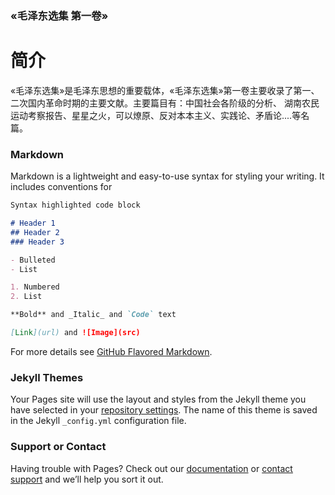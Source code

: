 
### &laquo;毛泽东选集&nbsp;第一卷&raquo;
# 简介

&laquo;毛泽东选集&raquo;是毛泽东思想的重要载体，&laquo;毛泽东选集&raquo;第一卷主要收录了第一、二次国内革命时期的主要文献。主要篇目有：中国社会各阶级的分析、 湖南农民运动考察报告、星星之火，可以燎原、反对本本主义、实践论、矛盾论....等名篇。

### Markdown

Markdown is a lightweight and easy-to-use syntax for styling your writing. It includes conventions for

```markdown
Syntax highlighted code block

# Header 1
## Header 2
### Header 3

- Bulleted
- List

1. Numbered
2. List

**Bold** and _Italic_ and `Code` text

[Link](url) and ![Image](src)
```

For more details see [GitHub Flavored Markdown](https://guides.github.com/features/mastering-markdown/).

### Jekyll Themes

Your Pages site will use the layout and styles from the Jekyll theme you have selected in your [repository settings](https://github.com/liuyy16/liuyy16.github.io/settings). The name of this theme is saved in the Jekyll `_config.yml` configuration file.

### Support or Contact

Having trouble with Pages? Check out our [documentation](https://help.github.com/categories/github-pages-basics/) or [contact support](https://github.com/contact) and we’ll help you sort it out.
